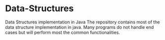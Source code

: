 # Data-Structures
Data Structures implementation in Java
The repository contains most of the data structure implementation in java. Many programs do not handle end cases but will perform most the common functionalities.
